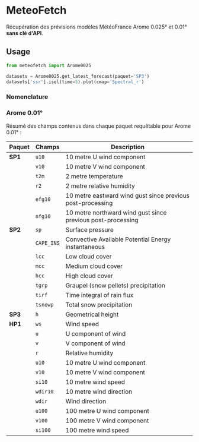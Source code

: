 # MeteoFetch

Récupération des prévisions modèles MétéoFrance Arome 0.025° et 0.01° **sans clé d'API**.

## Usage

```python
from meteofetch import Arome0025

datasets = Arome0025.get_latest_forecast(paquet='SP3')
datasets['ssr'].isel(time=5).plot(cmap='Spectral_r')
```

### Nomenclature

### Arome 0.01°

Résumé des champs contenus dans chaque paquet requêtable pour Arome 0.01° :

| **Paquet** | **Champs**                                                                 | **Description**                                                                 |
|------------|----------------------------------------------------------------------------|---------------------------------------------------------------------------------|
| **SP1**    | `u10`                                                                     | 10 metre U wind component                                                       |
|            | `v10`                                                                     | 10 metre V wind component                                                       |
|            | `t2m`                                                                     | 2 metre temperature                                                             |
|            | `r2`                                                                      | 2 metre relative humidity                                                       |
|            | `efg10`                                                                   | 10 metre eastward wind gust since previous post-processing                      |
|            | `nfg10`                                                                   | 10 metre northward wind gust since previous post-processing                     |
| **SP2**    | `sp`                                                                      | Surface pressure                                                                |
|            | `CAPE_INS`                                                                | Convective Available Potential Energy instantaneous                             |
|            | `lcc`                                                                     | Low cloud cover                                                                 |
|            | `mcc`                                                                     | Medium cloud cover                                                              |
|            | `hcc`                                                                     | High cloud cover                                                                |
|            | `tgrp`                                                                    | Graupel (snow pellets) precipitation                                            |
|            | `tirf`                                                                    | Time integral of rain flux                                                      |
|            | `tsnowp`                                                                  | Total snow precipitation                                                        |
| **SP3**    | `h`                                                                       | Geometrical height                                                              |
| **HP1**    | `ws`                                                                      | Wind speed                                                                      |
|            | `u`                                                                       | U component of wind                                                             |
|            | `v`                                                                       | V component of wind                                                             |
|            | `r`                                                                       | Relative humidity                                                               |
|            | `u10`                                                                     | 10 metre U wind component                                                       |
|            | `v10`                                                                     | 10 metre V wind component                                                       |
|            | `si10`                                                                    | 10 metre wind speed                                                             |
|            | `wdir10`                                                                  | 10 metre wind direction                                                         |
|            | `wdir`                                                                    | Wind direction                                                                  |
|            | `u100`                                                                    | 100 metre U wind component                                                      |
|            | `v100`                                                                    | 100 metre V wind component                                                      |
|            | `si100`                                                                   | 100 metre wind speed                                                            |
